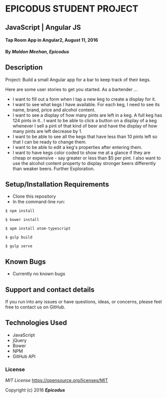 # EPICODUS STUDENT PROJECT
## JavaScript | Angular JS

#### Tap Room App in Angular2, August 11, 2016

#### By _**Maldon Meehan, Epicodus**_

## Description

Project: Build a small Angular app for a bar to keep track of their kegs.

Here are some user stories to get you started. As a bartender ...

* I want to fill out a form when I tap a new keg to create a display for it.
* I want to see what kegs I have available. For each keg, I need to see its name, brand, price and alcohol content.
* I want to see a display of how many pints are left in a keg. A full keg has 124 pints in it.. I want to be able to click a button on a display of a keg whenever I sell a pint of that kind of beer and have the display of how many pints are left decrease by 1.
* I want to be able to see all the kegs that have less than 10 pints left so that I can be ready to change them.
* I want to be able to edit a keg's properties after entering them.
* I want to have kegs color coded to show me at a glance if they are cheap or expensive - say greater or less than $5 per pint. I also want to use the alcohol content property to display stronger beers differently than weaker beers.
Further Exploration.

## Setup/Installation Requirements

* Clone this repository
* In the command-line run:
```
$ npm install
```
```
$ bower install
```
```
$ apm install atom-typescript
```
```
$ gulp build
```
```
$ gulp serve
```

## Known Bugs

* Currently no known bugs

## Support and contact details

If you run into any issues or have questions, ideas, or concerns, please feel free to contact us on GitHub.

## Technologies Used

* JavaScript
* jQuery
* Bower
* NPM
* GitHub API

### License

*MIT License*
<a href="https://opensource.org/licenses/MIT">https://opensource.org/licenses/MIT</a>

Copyright (c) 2016 **_Epicodus_**
